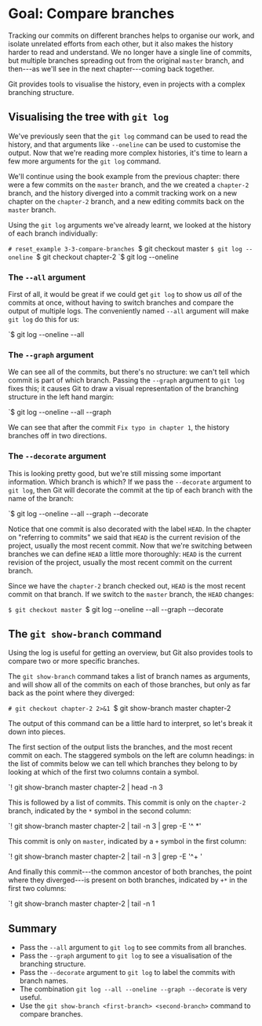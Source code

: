 # Goal: Compare branches

Tracking our commits on different branches helps to organise our work, and
isolate unrelated efforts from each other, but it also makes the history harder
to read and understand. We no longer have a single line of commits, but multiple
branches spreading out from the original `master` branch, and then---as we'll
see in the next chapter---coming back together.

Git provides tools to visualise the history, even in projects with a complex
branching structure.

## Visualising the tree with `git log`

We've previously seen that the `git log` command can be used to read the
history, and that arguments like `--oneline` can be used to customise the
output. Now that we're reading more complex histories, it's time to learn a few
more arguments for the `git log` command.

We'll continue using the book example from the previous chapter: there were a
few commits on the `master` branch, and the we created a `chapter-2` branch, and
the history diverged into a commit tracking work on a new chapter on the
`chapter-2` branch, and a new editing commits back on the `master` branch.

Using the `git log` arguments we've already learnt, we looked at the history of
each branch individually:

`# reset_example 3-3-compare-branches
`$ git checkout master
`$ git log --oneline
`$ git checkout chapter-2
`$ git log --oneline

### The `--all` argument

First of all, it would be great if we could get `git log` to show us *all* of
the commits at once, without having to switch branches and compare the output of
multiple logs. The conveniently named `--all` argument will make `git log` do
this for us:

`$ git log --oneline --all

### The `--graph` argument

We can see all of the commits, but there's no structure: we can't tell which
commit is part of which branch. Passing the `--graph` argument to `git log`
fixes this; it causes Git to draw a visual representation of the branching
structure in the left hand margin:

`$ git log --oneline --all --graph

We can see that after the commit `Fix typo in chapter 1`, the history branches
off in two directions.

### The `--decorate` argument

This is looking pretty good, but we're still missing some important information.
Which branch is which? If we pass the `--decorate` argument to `git log`, then
Git will decorate the commit at the tip of each branch with the name of the
branch:

`$ git log --oneline --all --graph --decorate

Notice that one commit is also decorated with the label `HEAD`. In the chapter
on "referring to commits" we said that `HEAD` is the current revision of the
project, usually the most recent commit. Now that we're switching between
branches we can define `HEAD` a little more thoroughly: `HEAD` is the current
revision of the project, usually the most recent commit on the current branch.

Since we have the `chapter-2` branch checked out, `HEAD` is the most recent
commit on that branch. If we switch to the `master` branch, the `HEAD` changes:

`$ git checkout master
`$ git log --oneline --all --graph --decorate

## The `git show-branch` command

Using the log is useful for getting an overview, but Git also provides tools to
compare two or more specific branches.

The `git show-branch` command takes a list of branch names as arguments, and
will show all of the commits on each of those branches, but only as far back as
the point where they diverged:

`# git checkout chapter-2 2>&1
`$ git show-branch master chapter-2

The output of this command can be a little hard to interpret, so let's break it
down into pieces.

The first section of the output lists the branches, and the most recent commit
on each. The staggered symbols on the left are column headings: in the list of
commits below we can tell which branches they belong to by looking at which of
the first two columns contain a symbol.

`! git show-branch master chapter-2 | head -n 3

This is followed by a list of commits. This commit is only on the `chapter-2`
branch, indicated by the `*` symbol in the second column:

`! git show-branch master chapter-2 | tail -n 3 | grep -E '^ \*'

This commit is only on `master`, indicated by a `+` symbol in the first column:

`! git show-branch master chapter-2 | tail -n 3 | grep -E '^\+ '

And finally this commit---the common ancestor of both branches, the point where
they diverged---is present on both branches, indicated by `+*` in the first two
columns:

`! git show-branch master chapter-2 | tail -n 1

## Summary

* Pass the `--all` argument to `git log` to see commits from all branches.
* Pass the `--graph` argument to `git log` to see a visualisation of the
  branching structure.
* Pass the `--decorate` argument to `git log` to label the commits with branch
  names.
* The combination `git log --all --oneline --graph --decorate` is very useful.
* Use the `git show-branch <first-branch> <second-branch>` command to compare
  branches.
